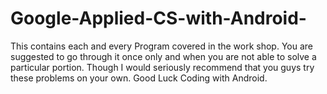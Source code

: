 # Google-Applied-CS-with-Android-
This contains each and every Program covered in the work shop. You are suggested to go through it once only and when you are not able to solve a particular portion. Though I would seriously recommend that you guys try these problems on your own. Good Luck Coding with Android.
